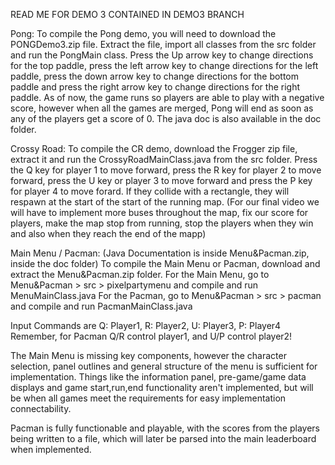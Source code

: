 READ ME FOR DEMO 3 CONTAINED IN DEMO3 BRANCH 

Pong: 
  To compile the Pong demo, you will need to download the PONGDemo3.zip file. Extract the file, import all classes from the src folder and run the PongMain class. Press the Up arrow key to change directions for the top paddle, press the left arrow key to change directions for the left paddle, press the down arrow key to change directions for the bottom paddle and press the right arrow key to change directions for the right paddle. As of now, the game runs so players are able to play with a negative score, however when all the games are merged, Pong will end as soon as any of the players get a score of 0. The java doc is also available in the doc folder. 
  
Crossy Road: 
  To compile the CR demo, download the Frogger zip file, extract it and run the CrossyRoadMainClass.java from the src folder. Press the Q key for player 1 to move forward, press the R key for player 2 to move forward, press the U key or player 3 to move forward and press the P key for player 4 to move forard. If they collide with a rectangle, they will respawn at the start of the start of the running map. (For our final video we will have to implement more buses throughout the map, fix our score for players, make the map stop from running, stop the players when they win and also when they reach the end of the mapp)
  
Main Menu / Pacman: (Java Documentation is inside Menu&Pacman.zip, inside the doc folder)
  To compile the Main Menu or Pacman, download and extract the Menu&Pacman.zip folder. 
  For the Main Menu, go to Menu&Pacman > src > pixelpartymenu and compile and run MenuMainClass.java
  For the Pacman, go to Menu&Pacman > src > pacman and compile and run PacmanMainClass.java
  
  Input Commands are Q: Player1, R: Player2, U: Player3, P: Player4
  Remember, for Pacman Q/R control player1, and U/P control player2!
  
  The Main Menu is missing key components, however the character selection, panel outlines and general structure of the menu is sufficient for implementation. Things like the information panel, pre-game/game data displays and game start,run,end functionality aren't implemented, but will be when all games meet the requirements for easy implementation connectability.
  
  Pacman is fully functionable and playable, with the scores from the players being written to a file, which will later be parsed into the main leaderboard when implemented.
  
